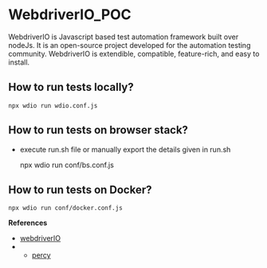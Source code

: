 # WebdriverIO_POC

WebdriverIO is Javascript based test automation framework built over nodeJs. It is an open-source project developed for the automation testing community. WebdriverIO is extendible, compatible, feature-rich, and easy to install.



 ## How to run tests locally?
 
    npx wdio run wdio.conf.js 

 ## How to run tests on browser stack?
 -  execute run.sh file or manually export the details given in run.sh
  

    npx wdio run conf/bs.conf.js

 ## How to run tests on Docker?

    npx wdio run conf/docker.conf.js 


__References__ 
* [webdriverIO ](https://webdriver.io/)
* * [percy ](https://percy.io/)

